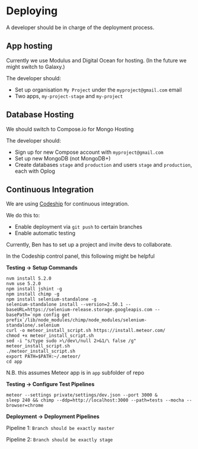 # Deploying
A developer should be in charge of the deployment process.

## App hosting
Currently we use Modulus and Digital Ocean for hosting. (In the future we might switch to Galaxy.)

The developer should:
* Set up organisation `My Project` under the `myproject@gmail.com` email
* Two apps, `my-project-stage` and `my-project`

## Database Hosting
We should switch to Compose.io for Mongo Hosting

The developer should:
* Sign up for new Compose account with `myproject@gmail.com`
* Set up new MongoDB (not MongoDB+)
* Create databases `stage` and `production` and users `stage` and `production`, each with Oplog

## Continuous Integration
We are using [Codeship](codeship.com) for continuous integration.

We do this to:
* Enable deployment via `git push` to certain branches
* Enable automatic testing

Currently, Ben has to set up a project and invite devs to collaborate.

In the Codeship control panel, this following might be helpful

**Testing -> Setup Commands**
```
nvm install 5.2.0
nvm use 5.2.0
npm install jshint -g
npm install chimp -g
npm install selenium-standalone -g
selenium-standalone install --version=2.50.1 --baseURL=https://selenium-release.storage.googleapis.com --basePath=`npm config get prefix`/lib/node_modules/chimp/node_modules/selenium-standalone/.selenium
curl -o meteor_install_script.sh https://install.meteor.com/
chmod +x meteor_install_script.sh
sed -i "s/type sudo >\/dev\/null 2>&1/\ false /g" meteor_install_script.sh
./meteor_install_script.sh
export PATH=$PATH:~/.meteor/
cd app
```
N.B. this assumes Meteor app is in `app` subfolder of repo

**Testing -> Configure Test Pipelines**
```
meteor --settings private/settings/dev.json --port 3000 &
sleep 240 && chimp --ddp=http://localhost:3000 --path=tests --mocha --browser=chrome
```

**Deployment -> Deployment Pipelines**

Pipeline 1: `Branch should be exactly master`

Pipeline 2: `Branch should be exactly stage`
